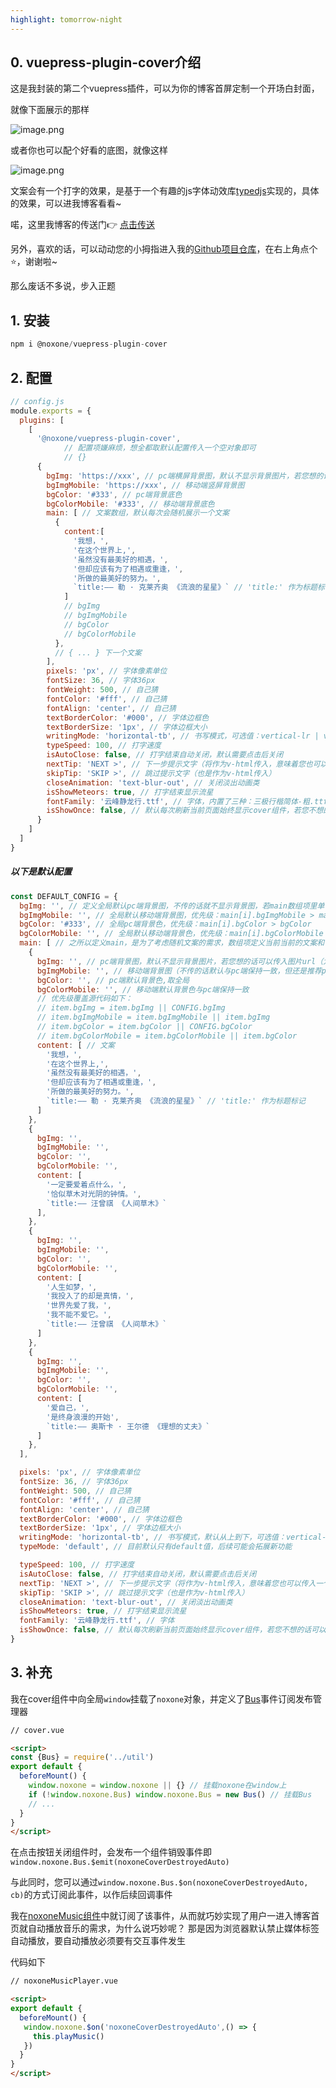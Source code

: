 ```yaml
---
highlight: tomorrow-night
---
```

## 0. vuepress-plugin-cover介绍
这是我封装的第二个vuepress插件，可以为你的博客首屏定制一个开场白封面，

就像下面展示的那样

![image.png](https://p1-juejin.byteimg.com/tos-cn-i-k3u1fbpfcp/e94a443dfa6946bf8cb5e506a9acac16~tplv-k3u1fbpfcp-watermark.image?)

或者你也可以配个好看的底图，就像这样

![image.png](https://p6-juejin.byteimg.com/tos-cn-i-k3u1fbpfcp/ac49294f0b2f4fd8b2c2043eb9f23f5a~tplv-k3u1fbpfcp-watermark.image?)

文案会有一个打字的效果，是基于一个有趣的js字体动效库[typedjs](https://github.com/mattboldt/typed.js/)实现的，具体的效果，可以进我博客看看~

喏，这里我博客的传送门👉 [点击传送](http://localhost:8080/NOxONE/)

另外，喜欢的话，可以动动您的小拇指进入我的[Github项目仓库](https://github.com/Dragon-chen777/vuepress-plugin-cover)，在右上角点个⭐，谢谢啦~

那么废话不多说，步入正题

## 1. 安装
```js
npm i @noxone/vuepress-plugin-cover
```
## 2. 配置
```js
// config.js
module.exports = {
  plugins: [
    [
      '@noxone/vuepress-plugin-cover',
			// 配置项嫌麻烦，想全都取默认配置传入一个空对象即可
			// {}
      {
        bgImg: 'https://xxx', // pc端横屏背景图，默认不显示背景图片，若您想的话可以传入图片url（为了与文字百搭，默认显示纯色背景，因为找合适的配图太困难了＞﹏＜）
        bgImgMobile: 'https://xxx', // 移动端竖屏背景图
        bgColor: '#333', // pc端背景底色
        bgColorMobile: '#333', // 移动端背景底色
        main: [ // 文案数组，默认每次会随机展示一个文案
          {
            content:[
              '我想，',
              '在这个世界上,',
              '虽然没有最美好的相遇，',
              '但却应该有为了相遇或重逢，',
              '所做的最美好的努力。',
              `title:—— 勒 · 克莱齐奥 《流浪的星星》` // 'title:' 作为标题标记
            ]
            // bgImg
            // bgImgMobile
            // bgColor
            // bgColorMobile
          },
          // { ... } 下一个文案 
        ],
        pixels: 'px', // 字体像素单位 
        fontSize: 36, // 字体36px 
        fontWeight: 500, // 自己猜 
        fontColor: '#fff', // 自己猜 
        fontAlign: 'center', // 自己猜 
        textBorderColor: '#000', // 字体边框色 
        textBorderSize: '1px', // 字体边框大小 
        writingMode: 'horizontal-tb', // 书写模式，可选值：vertical-lr | vertical-rl | horizontal-tb 
        typeSpeed: 100, // 打字速度 
        isAutoClose: false, // 打字结束自动关闭，默认需要点击后关闭 
        nextTip: 'NEXT >', // 下一步提示文字（将作为v-html传入，意味着您也可以传入一个标签，例如<img style="width:200;height:200" src="https://xxx">） 
        skipTip: 'SKIP >', // 跳过提示文字（也是作为v-html传入） 
        closeAnimation: 'text-blur-out', // 关闭淡出动画类 
        isShowMeteors: true, // 打字结束显示流星 
        fontFamily: '云峰静龙行.ttf', // 字体，内置了三种：三极行楷简体-粗.ttf | 云峰寒蝉体.ttf | 云峰静龙行.ttf，你也可以添加，在项目的assets/fonts文件夹下添加ttf格式的字体文件即可
        isShowOnce: false, // 默认每次刷新当前页面始终显示cover组件，若您不想的话可以设置true
      }
    ]
  ]
}

```
##### 以下是默认配置
```js
const DEFAULT_CONFIG = {
  bgImg: '', // 定义全局默认pc端背景图，不传的话就不显示背景图，若main数组项里单个定义会被覆盖，即优先级：main[i].bgImg > bgImg
  bgImgMobile: '', // 全局默认移动端背景图，优先级：main[i].bgImgMobile > main[i].bgImg > bgImgMobile > bgImg
  bgColor: '#333', // 全局pc端背景色，优先级：main[i].bgColor > bgColor
  bgColorMobile: '', // 全局默认移动端背景色，优先级：main[i].bgColorMobile > main[i].bgColor > bgColorMobile > bgColor
  main: [ // 之所以定义main，是为了考虑随机文案的需求，数组项定义当前当前的文案和背景
    {
      bgImg: '', // pc端背景图，默认不显示背景图片，若您想的话可以传入图片url（为了与文字百搭，默认显示纯色背景，因为找合适的配图太困难了＞﹏＜）
      bgImgMobile: '', // 移动端背景图（不传的话默认与pc端保持一致，但还是推荐pc和移动端背景图区别设置，因为屏幕分辨率不同）
      bgColor: '', // pc端默认背景色,取全局
      bgColorMobile: '', // 移动端默认背景色与pc端保持一致
      // 优先级覆盖源代码如下：
      // item.bgImg = item.bgImg || CONFIG.bgImg
      // item.bgImgMobile = item.bgImgMobile || item.bgImg
      // item.bgColor = item.bgColor || CONFIG.bgColor
      // item.bgColorMobile = item.bgColorMobile || item.bgColor
      content: [ // 文案
        '我想，',
        '在这个世界上,',
        '虽然没有最美好的相遇，',
        '但却应该有为了相遇或重逢，',
        '所做的最美好的努力。',
        `title:—— 勒 · 克莱齐奥 《流浪的星星》` // 'title:' 作为标题标记
      ]
    },
    {
      bgImg: '',
      bgImgMobile: '',
      bgColor: '',
      bgColorMobile: '',
      content: [
        '一定要爱着点什么，',
        '恰似草木对光阴的钟情。',
        `title:—— 汪曾祺 《人间草木》`
      ],
    },
    {
      bgImg: '',
      bgImgMobile: '',
      bgColor: '',
      bgColorMobile: '',
      content: [
        '人生如梦，',
        '我投入了的却是真情，',
        '世界先爱了我，',
        '我不能不爱它。',
        `title:—— 汪曾祺 《人间草木》`
      ]
    },
    {
      bgImg: '',
      bgImgMobile: '',
      bgColor: '',
      bgColorMobile: '',
      content: [
        '爱自己，',
        '是终身浪漫的开始',
        `title:—— 奥斯卡 · 王尔德 《理想的丈夫》`
      ]
    },
  ],

  pixels: 'px', // 字体像素单位
  fontSize: 36, // 字体36px
  fontWeight: 500, // 自己猜
  fontColor: '#fff', // 自己猜
  fontAlign: 'center', // 自己猜
  textBorderColor: '#000', // 字体边框色
  textBorderSize: '1px', // 字体边框大小
  writingMode: 'horizontal-tb', // 书写模式，默认从上到下，可选值：vertical-lr | vertical-rl | horizontal-tb
  typeMode: 'default', // 目前默认只有default值，后续可能会拓展新功能

  typeSpeed: 100, // 打字速度
  isAutoClose: false, // 打字结束自动关闭，默认需要点击后关闭
  nextTip: 'NEXT >', // 下一步提示文字（将作为v-html传入，意味着您也可以传入一个标签，例如<img style="width:200;height:200" src="https://xxx">）
  skipTip: 'SKIP >', // 跳过提示文字（也是作为v-html传入）
  closeAnimation: 'text-blur-out', // 关闭淡出动画类
  isShowMeteors: true, // 打字结束显示流星
  fontFamily: '云峰静龙行.ttf', // 字体
  isShowOnce: false, // 默认每次刷新当前页面始终显示cover组件，若您不想的话可以设置true
}
```
## 3. 补充
我在cover组件中向全局`window`挂载了`noxone`对象，并定义了[Bus](https://github.com/Dragon-chen777/NOxONE/blob/master/vuepress-plugin-cover/util/index.js)事件订阅发布管理器
```html
// cover.vue

<script>
const {Bus} = require('../util')
export default {
  beforeMount() {
    window.noxone = window.noxone || {} // 挂载noxone在window上
    if (!window.noxone.Bus) window.noxone.Bus = new Bus() // 挂载Bus
    // ...
  }
}
</script>
```
在点击按钮关闭组件时，会发布一个组件销毁事件即`window.noxone.Bus.$emit(noxoneCoverDestroyedAuto)`

与此同时，您可以通过`window.noxone.Bus.$on(noxoneCoverDestroyedAuto, cb)`的方式订阅此事件，以作后续回调事件

我在[noxoneMusic组件](https://www.npmjs.com/package/@noxone/vuepress-plugin-music-player)中就订阅了该事件，从而就巧妙实现了用户一进入博客首页就自动播放音乐的需求，为什么说巧妙呢？ 那是因为浏览器默认禁止媒体标签自动播放，要自动播放必须要有交互事件发生

代码如下
```html
// noxoneMusicPlayer.vue

<script>
export default {
  beforeMount() {
   window.noxone.$on('noxoneCoverDestroyedAuto',() => {
     this.playMusic()
   })
  }
}
</script>
```
